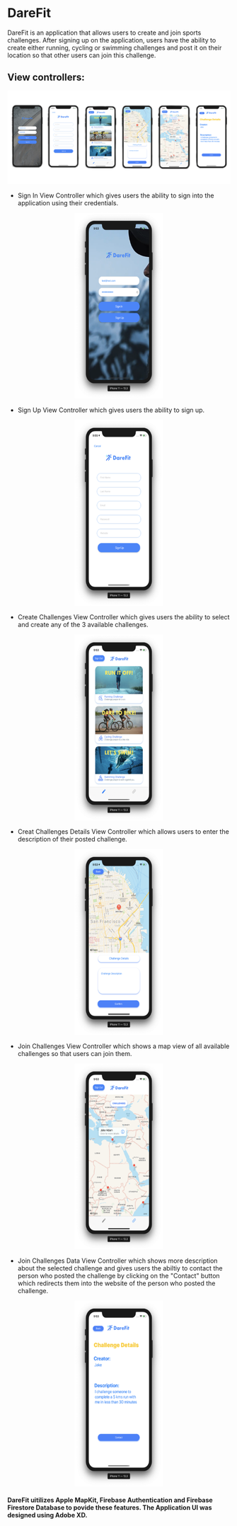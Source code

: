 # DareFit
DareFit is an application that allows users to create and join sports challenges. After signing up on the application, users have the ability to create either running, cycling or swimming challenges and post it on their location so that other users can join this challenge. 

## View controllers:
<p align="center">
  <img src="docs/views.png">
</p>

- Sign In View Controller which gives users the ability to sign into the application using their credentials.
<p align="center">
  <img src="docs/SignIn.png" width="200" height="420">
</p>

- Sign Up View Controller which gives users the ability to sign up.
<p align="center">
  <img src="docs/SignUp.png" width="200" height="420">
</p>

- Create Challenges View Controller which gives users the ability to select and create any of the 3 available challenges.
<p align="center">
  <img src="docs/CreateChallenge.png" width="200" height="420">
</p>

- Creat Challenges Details View Controller which allows users to enter the description of their posted challenge.
<p align="center">
  <img src="docs/CreateChallengeDetails.png" width="200" height="420">
</p>

- Join Challenges View Controller which shows a map view of all available challenges so that users can join them.
<p align="center">
  <img src="docs/JoinChallenge.png" width="200" height="420">
</p>

- Join Challenges Data View Controller which shows more description about the selected challenge and gives users the abiltiy to contact the person who posted the challenge by clicking on the "Contact" button which redirects them into the website of the person who posted the challenge.
<p align="center">
  <img src="docs/JoinChallengeDetails.png" width="200" height="420">
</p>

#### DareFit uitilizes Apple MapKit, Firebase Authentication and Firebase Firestore Database to povide these features. The Application UI was designed using Adobe XD.
